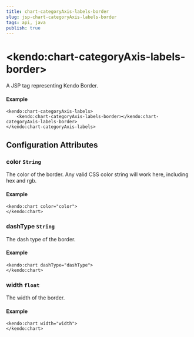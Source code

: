 ```yaml
---
title: chart-categoryAxis-labels-border
slug: jsp-chart-categoryAxis-labels-border
tags: api, java
publish: true
---
```


# \<kendo:chart-categoryAxis-labels-border\>
A JSP tag representing Kendo Border.

#### Example
    <kendo:chart-categoryAxis-labels>
        <kendo:chart-categoryAxis-labels-border></kendo:chart-categoryAxis-labels-border>
    </kendo:chart-categoryAxis-labels>


## Configuration Attributes


### color `String`

The color of the border. Any valid CSS color string will work here, including hex and rgb.

#### Example
    <kendo:chart color="color">
    </kendo:chart>



### dashType `String`

The dash type of the border.

#### Example
    <kendo:chart dashType="dashType">
    </kendo:chart>



### width `float`

The width of the border.

#### Example
    <kendo:chart width="width">
    </kendo:chart>


